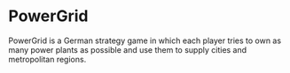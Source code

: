 # PowerGrid
PowerGrid is a German strategy game in which each player tries to own as many power plants as possible and use them to supply cities and metropolitan regions.
